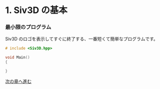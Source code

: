 ﻿# 1. Siv3D の基本

### 最小限のプログラム

Siv3D のロゴを表示してすぐに終了する、一番短くて簡単なプログラムです。

```cpp
# include <Siv3D.hpp>

void Main()
{

}
```

[次の章へ進む](Draw-shape.md)

